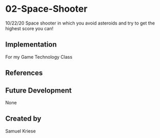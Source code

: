# 02-Space-Shooter
10/22/20
Space shooter in which you avoid asteroids and try to get the highest score you can!
## Implementation
For my Game Technology Class

## References


## Future Development
None

## Created by
Samuel Kriese
